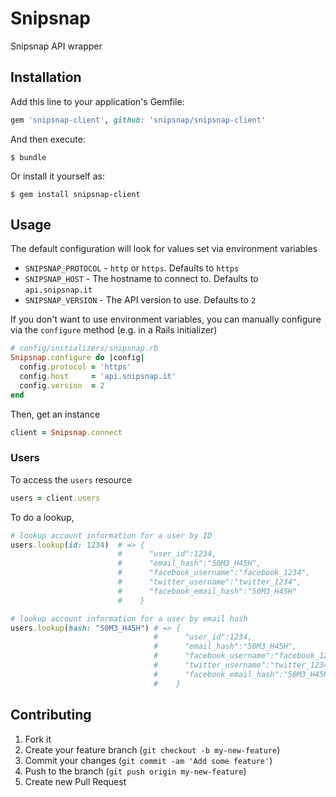 # Snipsnap

Snipsnap API wrapper

## Installation

Add this line to your application's Gemfile:

```ruby
gem 'snipsnap-client', github: 'snipsnap/snipsnap-client'
```

And then execute:

```console
$ bundle
```

Or install it yourself as:

```console
$ gem install snipsnap-client
```

## Usage

The default configuration will look for values set via environment variables

* `SNIPSNAP_PROTOCOL` - `http` or `https`. Defaults to `https`
* `SNIPSNAP_HOST` - The hostname to connect to. Defaults to `api.snipsnap.it`
* `SNIPSNAP_VERSION` - The API version to use. Defaults to `2`

If you don't want to use environment variables, you can manually configure via
the `configure` method (e.g. in a Rails initializer)

```ruby
# config/initializers/snipsnap.rb
Snipsnap.configure do |config|
  config.protocol = 'https'
  config.host     = 'api.snipsnap.it'
  config.version  = 2
end
```

Then, get an instance

```ruby
client = Snipsnap.connect
```

### Users

To access the `users` resource

```ruby
users = client.users
```

To do a lookup,

```ruby
# lookup account information for a user by ID
users.lookup(id: 1234)  # => {
                        #      "user_id":1234,
                        #      "email_hash":"50M3_H45H",
                        #      "facebook_username":"facebook_1234",
                        #      "twitter_username":"twitter_1234",
                        #      "facebook_email_hash":"50M3_H45H"
                        #    }

# lookup account information for a user by email hash
users.lookup(hash: "50M3_H45H") # => {
                                #      "user_id":1234,
                                #      "email_hash":"50M3_H45H",
                                #      "facebook_username":"facebook_1234",
                                #      "twitter_username":"twitter_1234",
                                #      "facebook_email_hash":"50M3_H45H"
                                #    }
```

## Contributing

1. Fork it
2. Create your feature branch (`git checkout -b my-new-feature`)
3. Commit your changes (`git commit -am 'Add some feature'`)
4. Push to the branch (`git push origin my-new-feature`)
5. Create new Pull Request
